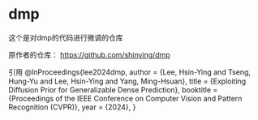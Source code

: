# dmp
这个是对dmp的代码进行微调的仓库

原作者的仓库：
https://github.com/shinying/dmp

引用
@InProceedings{lee2024dmp,
  author    = {Lee, Hsin-Ying and Tseng, Hung-Yu and Lee, Hsin-Ying and Yang, Ming-Hsuan},
  title     = {Exploiting Diffusion Prior for Generalizable Dense Prediction},
  booktitle = {Proceedings of the IEEE Conference on Computer Vision and Pattern Recognition (CVPR)},
  year      = {2024},
}